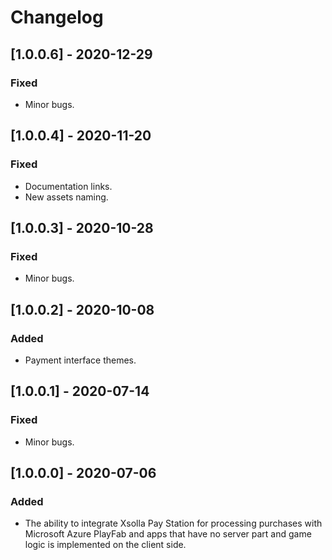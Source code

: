# Changelog
## [1.0.0.6] - 2020-12-29

### Fixed
- Minor bugs.

## [1.0.0.4] - 2020-11-20

### Fixed
- Documentation links.
- New assets naming.

## [1.0.0.3] - 2020-10-28

### Fixed
- Minor bugs.

## [1.0.0.2] - 2020-10-08 

### Added 
- Payment interface themes.


## [1.0.0.1] - 2020-07-14 

### Fixed
- Minor bugs.


## [1.0.0.0] - 2020-07-06 

### Added 
- The ability to integrate Xsolla Pay Station for processing purchases with Microsoft Azure PlayFab and apps that have no server part and game logic is implemented on the client side.
